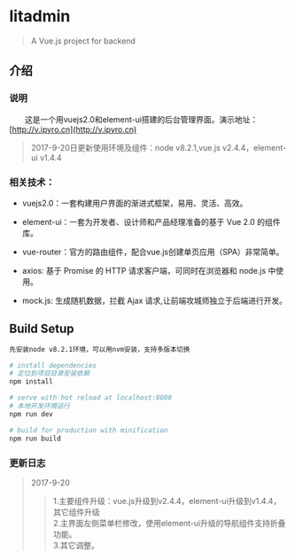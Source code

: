 # litadmin
> A Vue.js project for backend

## 介绍


### 说明

　　这是一个用vuejs2.0和element-ui搭建的后台管理界面。演示地址：[http://v.ipyro.cn](http://v.ipyro.cn)

> 2017-9-20日更新使用环境及组件：node v8.2.1,vue.js v2.4.4，element-ui v1.4.4
    

### 相关技术：

* vuejs2.0：一套构建用户界面的渐进式框架，易用、灵活、高效。

* element-ui：一套为开发者、设计师和产品经理准备的基于 Vue 2.0 的组件库。

* vue-router：官方的路由组件，配合vue.js创建单页应用（SPA）非常简单。

* axios: 基于 Promise 的 HTTP 请求客户端，可同时在浏览器和 node.js 中使用。

* mock.js: 生成随机数据，拦截 Ajax 请求,让前端攻城师独立于后端进行开发。


## Build Setup


``` bash
先安装node v8.2.1环境，可以用nvm安装，支持多版本切换

# install dependencies
# 定位到项目目录安装依赖
npm install

# serve with hot reload at localhost:8080
# 本地开发环境运行
npm run dev

# build for production with minification
npm run build
```


### 更新日志
 > 2017-9-20
 >> 1.主要组件升级：vue.js升级到v2.4.4，element-ui升级到v1.4.4，其它组件升级  
 >> 2.主界面左侧菜单栏修改，使用element-ui升级的导航组件支持折叠功能。  
 >> 3.其它调整。




